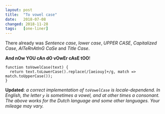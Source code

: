 ```yaml
---
layout: post
title:  "To vowel case"
date:   2018-07-08
changed: 2018-11-28
tags:   [one-liner]
---
```


There already was _Sentence case_, _lower case_, _UPPER CASE_, _Capitalized Case_, _AlTeRnAtInG CaSe_ and _Title Case_.

__And nOw YOU cAn dO vOwEr cAsE tOO__!

	function toVowelCase(text) {
	  return text.toLowerCase().replace(/[aeiouy]+/g, match => match.toUpperCase());
	}

**Updated**: _a correct implementation of `toVowelCase` is locale-dependend. In English, the letter `y` is sometimes a vowel, and at other times a consonant.  The above works for the Dutch language and some other languages. Your mileage may vary._
